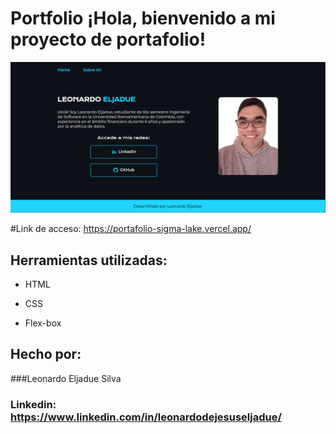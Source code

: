 # Portfolio ¡Hola, bienvenido a mi proyecto de portafolio!

![imagen](https://github.com/byteknight-11/portafolio/blob/8d88dc712b2d2601aeb1786e904c4e6bc88f92e4/Preview_portafolio.png)  

#Link de acceso: https://portafolio-sigma-lake.vercel.app/

## Herramientas utilizadas:

* HTML

* CSS

* Flex-box

## Hecho por:

###Leonardo Eljadue Silva

### Linkedin: https://www.linkedin.com/in/leonardodejesuseljadue/
